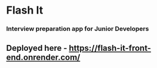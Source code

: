 # Flash It

### Interview preparation app for Junior Developers

## Deployed here - https://flash-it-front-end.onrender.com/
